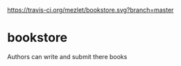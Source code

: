 
https://travis-ci.org/mezlet/bookstore.svg?branch=master
# bookstore
Authors can write and submit there books
